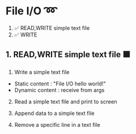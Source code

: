 # File I/O :loop:

1. :white_check_mark: READ,WRITE simple text file
2. :white_check_mark: WRITE

## 1. READ,WRITE simple text file :green_square:

1. Write a simple text file

- Static content : "File I/O hello world!"
- Dynamic content : receive from args

2. Read a simple text file and print to screen

3. Append data to a simple text file

4. Remove a specific line in a text file
